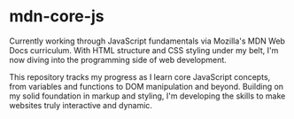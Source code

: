 # mdn-core-js

Currently working through JavaScript fundamentals via Mozilla's MDN Web Docs curriculum. With HTML structure and CSS styling under my belt, I'm now diving into the programming side of web development.

This repository tracks my progress as I learn core JavaScript concepts, from variables and functions to DOM manipulation and beyond. Building on my solid foundation in markup and styling, I'm developing the skills to make websites truly interactive and dynamic.
